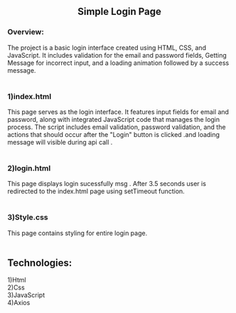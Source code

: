 <h2 align="center">Simple Login Page</h2>

<h3>Overview:</h3>
The project is a basic login interface created using HTML, CSS, and JavaScript. It includes validation for the email and password fields, Getting Message for incorrect input, and a loading animation followed by a success message.
<br>
<br>
<h3>1)index.html</h3>This page serves as the login interface. It features input fields for email and password, along with integrated JavaScript code that manages the login process. The script includes email validation, password validation, and the actions that should occur after the "Login" button is clicked .and loading message will visible during api call .
<br>
<br>
<h3>2)login.html</h3>This page displays login sucessfully msg . After 3.5 seconds user is redirected to the index.html page  using setTimeout function.
<br>
<br>
<h3>3)Style.css</h3>
This page contains styling for entire login page.
<br>
<br>
<h2>Technologies:</h2>
1)Html
<br>
2)Css
<br>
3)JavaScript
<br>
4)Axios
